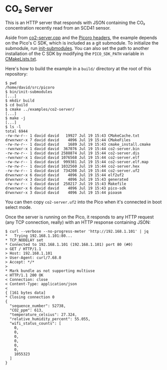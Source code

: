 CO₂ Server
==========
This is an HTTP server that responds with JSON containing the CO₂ concentration
recently read from an SCD41 sensor.

Aside from [co2-server.cpp][1] and the [Picoro headers][2], the example depends
on the Pico's C SDK, which is included as a git submodule.  To initialize the
submodule, run [init-submodules][3].  You can also set the path to another
installation of the C SDK by modifying the `PICO_SDK_PATH` variable in
[CMakeLists.txt][4].

Here's how to build the example in a `build/` directory at the root of this repository:
```console
$ pwd
/home/david/src/picoro
$ bin/init-submodules
[...]
$ mkdir build
$ cd build
$ cmake ../examples/co2-server/
[...]
$ make -j
[...]
$ ls -l
total 6944
-rw-rw-r-- 1 david david   19927 Jul 19 15:43 CMakeCache.txt
drwxrwxr-x 7 david david    4096 Jul 19 15:44 CMakeFiles
-rw-rw-r-- 1 david david    1689 Jul 19 15:43 cmake_install.cmake
-rwxrwxr-x 1 david david  367076 Jul 19 15:44 co2-server.bin
-rw-rw-r-- 1 david david 2588874 Jul 19 15:44 co2-server.dis
-rwxrwxr-x 1 david david 1076568 Jul 19 15:44 co2-server.elf
-rw-rw-r-- 1 david david  999381 Jul 19 15:44 co2-server.elf.map
-rw-rw-r-- 1 david david 1032560 Jul 19 15:44 co2-server.hex
-rw-rw-r-- 1 david david  734208 Jul 19 15:44 co2-server.uf2
drwxrwxr-x 6 david david    4096 Jul 19 15:44 elf2uf2
drwxrwxr-x 3 david david    4096 Jul 19 15:43 generated
-rw-rw-r-- 1 david david  250217 Jul 19 15:43 Makefile
drwxrwxr-x 6 david david    4096 Jul 19 15:43 pico-sdk
drwxrwxr-x 3 david david    4096 Jul 19 15:44 pioasm
```

You can then copy `co2-server.uf2` into the Pico when it's connected in boot
select mode.

Once the server is running on the Pico, it responds to any HTTP request (any
TCP connection, really) with an HTTP response containing JSON:
```console
$ curl --verbose --no-progress-meter 'http://192.168.1.101' | jq
*   Trying 192.168.1.101:80...
* TCP_NODELAY set
* Connected to 192.168.1.101 (192.168.1.101) port 80 (#0)
> GET / HTTP/1.1
> Host: 192.168.1.101
> User-Agent: curl/7.68.0
> Accept: */*
>
* Mark bundle as not supporting multiuse
< HTTP/1.1 200 OK
< Connection: close
< Content-Type: application/json
<
{ [161 bytes data]
* Closing connection 0
{
  "sequence_number": 52738,
  "CO2_ppm": 613,
  "temperature_celsius": 27.324,
  "relative_humidity_percent": 55.055,
  "wifi_status_counts": [
    0,
    0,
    0,
    0,
    0,
    0,
    1055323
  ]
}
```

[1]: co2-server.cpp
[2]: ../../include/picoro/
[3]: ../../bin/init-submodules
[4]: CMakeLists.txt
